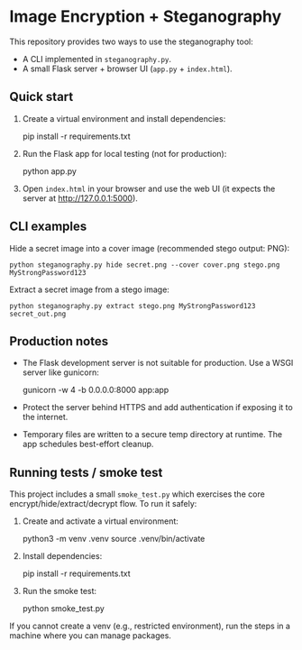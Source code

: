 
Image Encryption + Steganography
================================

This repository provides two ways to use the steganography tool:

- A CLI implemented in `steganography.py`.
- A small Flask server + browser UI (`app.py` + `index.html`).

Quick start
-----------

1. Create a virtual environment and install dependencies:

	pip install -r requirements.txt

2. Run the Flask app for local testing (not for production):

	python app.py

3. Open `index.html` in your browser and use the web UI (it expects the server at http://127.0.0.1:5000).

CLI examples
------------

Hide a secret image into a cover image (recommended stego output: PNG):

	python steganography.py hide secret.png --cover cover.png stego.png MyStrongPassword123

Extract a secret image from a stego image:

	python steganography.py extract stego.png MyStrongPassword123 secret_out.png

Production notes
----------------

- The Flask development server is not suitable for production. Use a WSGI server like gunicorn:

	gunicorn -w 4 -b 0.0.0.0:8000 app:app

- Protect the server behind HTTPS and add authentication if exposing it to the internet.
- Temporary files are written to a secure temp directory at runtime. The app schedules best-effort cleanup.

Running tests / smoke test
--------------------------

This project includes a small `smoke_test.py` which exercises the core encrypt/hide/extract/decrypt flow. To run it safely:

1. Create and activate a virtual environment:

	python3 -m venv .venv
	source .venv/bin/activate

2. Install dependencies:

	pip install -r requirements.txt

3. Run the smoke test:

	python smoke_test.py

If you cannot create a venv (e.g., restricted environment), run the steps in a machine where you can manage packages.

